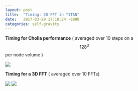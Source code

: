 ```yaml
---
layout: post
title:  "Timing: 3D FFT in TITAN"
date:   2017-03-29 17:10:24 -0800
categories: self-gravity
---
```


**Timing for Cholla performance**  ( averaged over 10 steps on a $$128^3$$ per node volume )

<img src="{{ site.url }}assets/times_cholla.png">


**Timing for a 3D FFT** ( averaged over 10 FFTs)

<img src="{{ site.url }}assets/times_pfft.png">






<img src="{{ site.url }}assets/times.png">
